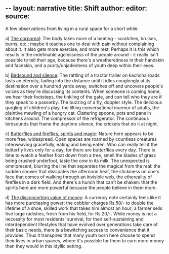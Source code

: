 --
layout: narrative
title: Shift
author:
editor: 
source:
---

A few observations from living in a rural space for a short while:

a) <u>The corporeal</u>: The body takes more of a beating - scratches, bruises, burns, etc.; maybe it teaches one to deal with pain without complaining about it. It also gets more exercise, and more rest. Perhaps it is this which results in the indefinable agelessness of the people around - it really isn't possible to tell their age, because there's a weatheredness in their handskin and faceskin, and a purity/unjadedness of youth deep within their eyes. 

b) <u>Birdsound and silence</u>: The rattling of a tractor trailer on kachcha roads lasts an eternity, fading into the distance until it idles coughingly at its destination over a hundred yards away, switches off and uncovers people's voices as they're discussing its contents. When someone is coming home, we hear their footsteps, the tinkling of the gate, and can tell who they are if they speak to a passerby. The buzzing of a fly, doppler style. The delicious gurgling of children's play, the lilting conversational murmur of adults, the plaintive mewling of a hungry cat. Clattering spoons, pots and pans in kitchens around. The compressor of the refrigerator.  The continuous birdsounds that frame the daytime silence, the crickets that do it at night.

c) <u>Butterflies and fireflies, spirits and magic</u>: Nature here appears to be more free, widespread. Open spaces are roamed by countless creatures interweaving gracefully, eating and being eaten. Who can really tell if the butterfly lives only for a day, for there are butterflies every day. There is time to watch a feather float down from a tree, smell the blades of grass being crushed underfoot, taste the cow in its milk. The unexpected is omnipresent, blurring the line that separates the magical from the real: the sudden shower that dissipates the afternoon heat, the stickiness on one's face that comes of walking through an invisible web, the ethereality of fireflies in a dark field. And there's a hunch that can't be shaken: that the spirits here are more powerful because the people believe in them more. 

d) <u>The disconcerting value of money</u>: A currency note certainly feels like it has more purchasing power: the cobbler charges Rs.50/- to double the lifetime of a shoe, skilled work that takes him almost an hour; a farmer sells five large radishes, fresh from his field, for Rs.20/-. While money is not a necessity for most residents' survival, for their self-sustaining and interdependent lifestyles that have evolved over generations take care of their basic needs, there is a bewitching access to convenience that it provides. Thus it transpires that many youth born here choose to spend their lives in urban spaces, where it's possible for them to earn more money than they would in this idyllic setting.